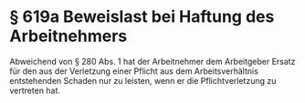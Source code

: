 # § 619a Beweislast bei Haftung des Arbeitnehmers
Abweichend von § 280 Abs. 1 hat der Arbeitnehmer dem Arbeitgeber Ersatz für den aus der Verletzung einer Pflicht aus dem Arbeitsverhältnis entstehenden Schaden nur zu leisten, wenn er die Pflichtverletzung zu vertreten hat.